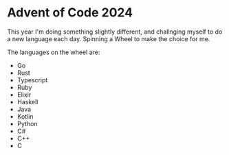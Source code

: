 
# Advent of Code 2024

This year I'm doing something slightly different, and challnging myself to do a new language each day. Spinning a Wheel to make the choice for me.

The languages on the wheel are:
- Go
- Rust
- Typescript
- Ruby
- Elixir
- Haskell
- Java
- Kotlin
- Python
- C#
- C++
- C

